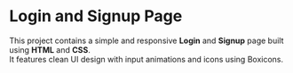 # Login and Signup Page

This project contains a simple and responsive **Login** and **Signup** page built using **HTML** and **CSS**.  
It features clean UI design with input animations and icons using Boxicons.
